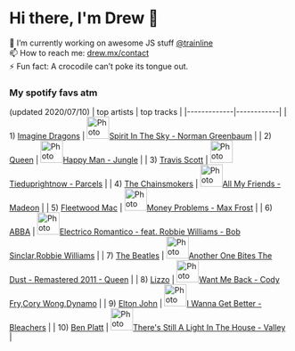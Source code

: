 # Hi there, I'm Drew 👋
🔭 I’m currently working on awesome JS stuff [@trainline](http://trainline.com/)  
📫 How to reach me: [drew.mx/contact](https://drew.mx/contact)  
⚡ Fun fact: A crocodile can’t poke its tongue out.  
### My spotify favs atm
(updated 2020/07/10)
| top artists | top tracks |
|-------------|------------|
| 1) [Imagine Dragons](https://open.spotify.com/artist/53XhwfbYqKCa1cC15pYq2q) | <img src="https://i.scdn.co/image/ab67616d000048515c1c4d3d94d0e845bd1ebec1" alt="Photo of Spirit In The Sky" width="40px" />[Spirit In The Sky - Norman Greenbaum](https://open.spotify.com/track/0jvN7eQJJt4nxQzgQfZ1SP) |
| 2) [Queen](https://open.spotify.com/artist/1dfeR4HaWDbWqFHLkxsg1d) | <img src="https://i.scdn.co/image/ab67616d00004851ed7161514b659102e49bb589" alt="Photo of Happy Man" width="40px" />[Happy Man - Jungle](https://open.spotify.com/track/5nF6drlQTtXc5iThQoyONB) |
| 3) [Travis Scott](https://open.spotify.com/artist/0Y5tJX1MQlPlqiwlOH1tJY) | <img src="https://i.scdn.co/image/ab67616d000048515293681f1d72c22430e382e0" alt="Photo of Tieduprightnow" width="40px" />[Tieduprightnow - Parcels](https://open.spotify.com/track/66tkDkPsznE5zIHNt4QkXB) |
| 4) [The Chainsmokers](https://open.spotify.com/artist/69GGBxA162lTqCwzJG5jLp) | <img src="https://i.scdn.co/image/ab67616d00004851a5a0567b3b8532a1e090734d" alt="Photo of All My Friends" width="40px" />[All My Friends - Madeon](https://open.spotify.com/track/7sGTH1fber0bhncNMfNxmt) |
| 5) [Fleetwood Mac](https://open.spotify.com/artist/08GQAI4eElDnROBrJRGE0X) | <img src="https://i.scdn.co/image/ab67616d00004851d2b420a7f33f6cfdcfc77b3b" alt="Photo of Money Problems" width="40px" />[Money Problems - Max Frost](https://open.spotify.com/track/6RrHDxkgLwNANildGqax05) |
| 6) [ABBA](https://open.spotify.com/artist/0LcJLqbBmaGUft1e9Mm8HV) | <img src="https://i.scdn.co/image/ab67616d00004851da0235b62deb6a12490dec79" alt="Photo of Electrico Romantico - feat. Robbie Williams" width="40px" />[Electrico Romantico - feat. Robbie Williams - Bob Sinclar,Robbie Williams](https://open.spotify.com/track/4qYYZHqXQ8zk9YMVDjoU7A) |
| 7) [The Beatles](https://open.spotify.com/artist/3WrFJ7ztbogyGnTHbHJFl2) | <img src="https://i.scdn.co/image/ab67616d00004851056e90910cbaf5c5b892aeba" alt="Photo of Another One Bites The Dust - Remastered 2011" width="40px" />[Another One Bites The Dust - Remastered 2011 - Queen](https://open.spotify.com/track/5vdp5UmvTsnMEMESIF2Ym7) |
| 8) [Lizzo](https://open.spotify.com/artist/56oDRnqbIiwx4mymNEv7dS) | <img src="https://i.scdn.co/image/ab67616d000048510c75ad91c9ec6586c8f6c18f" alt="Photo of Want Me Back" width="40px" />[Want Me Back - Cody Fry,Cory Wong,Dynamo](https://open.spotify.com/track/64zfaCPwuuPkEtoNt1jzFx) |
| 9) [Elton John](https://open.spotify.com/artist/3PhoLpVuITZKcymswpck5b) | <img src="https://i.scdn.co/image/ab67616d00004851aa31c98f0add81591375af01" alt="Photo of I Wanna Get Better" width="40px" />[I Wanna Get Better - Bleachers](https://open.spotify.com/track/2UVM22SIyJTpSfsStnpU2I) |
| 10) [Ben Platt](https://open.spotify.com/artist/6qGkLCMQkNGOJ079iEcC5k) | <img src="https://i.scdn.co/image/ab67616d000048510cdb4b03fd27a1301592a5e3" alt="Photo of There's Still A Light In The House" width="40px" />[There's Still A Light In The House - Valley](https://open.spotify.com/track/4MIPNDbxVPWdLwH6A4nsiY) |
